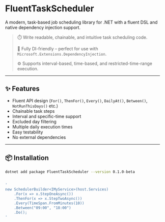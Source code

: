 # FluentTaskScheduler

A modern, task-based job scheduling library for .NET with a fluent DSL and native dependency injection support.

> ⏱️ Write readable, chainable, and intuitive task scheduling code.
>  
> 💉 Fully DI-friendly – perfect for use with `Microsoft.Extensions.DependencyInjection`.
>  
> ⚙️ Supports interval-based, time-based, and restricted-time-range execution.

---

## ✨ Features

- Fluent API design (`For()`, `ThenFor()`, `Every()`, `DailyAt()`, `Between()`, `NotRunThisDays()` etc.)
- Chainable task steps
- Interval and specific-time support
- Excluded day filtering
- Multiple daily execution times
- Easy testability
- No external dependencies

---

## 📦 Installation

```bash
dotnet add package FluentTaskScheduler --version 0.1.0-beta


'
new SchedulerBuilder<IMyService>(host.Services)
    .For(x => x.StepOneAsync())
    .ThenFor(x => x.StepTwoAsync())
    .Every(TimeSpan.FromMinutes(10))
    .Between("09:00", "18:00")
    .Do();
'
